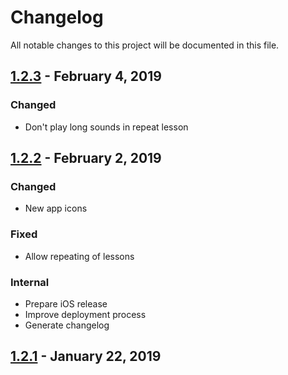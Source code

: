 # Changelog

All notable changes to this project will be documented in this file.

## [1.2.3](https://github.com/serlo/serlo-abc/compare/1.2.2..1.2.3) - February 4, 2019

### Changed

- Don't play long sounds in repeat lesson

## [1.2.2](https://github.com/serlo/serlo-abc/compare/1.2.1..1.2.2) - February 2, 2019

### Changed

- New app icons

### Fixed

- Allow repeating of lessons

### Internal

- Prepare iOS release
- Improve deployment process
- Generate changelog

## [1.2.1](https://github.com/serlo/serlo-abc/compare/4fe18064eaa33ef6b7109d98cd53da847cbb6914..1.2.1) - January 22, 2019
